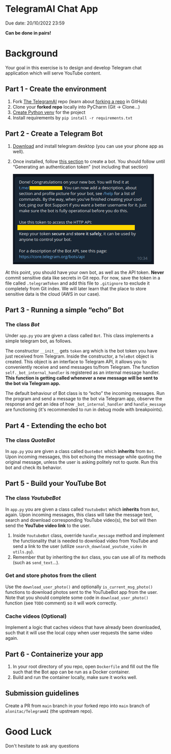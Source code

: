 # TelegramAI Chat App

Due date: 20/10/2022 23:59  

**Can be done in pairs!**

# Background

Your goal in this exercise is to design and develop Telegram chat application which will serve YouTube content. 

## Part 1 - Create the environment

1. Fork [The TelegramAI](https://github.com/alonitac/TelegramAI.git) repo (learn about [forking a repo](https://docs.github.com/en/get-started/quickstart/fork-a-repo) in GitHub)
2. Clone your **forked repo** locally into PyCharm (Git -> Clone...)
3. [Create Python venv](https://www.jetbrains.com/help/pycharm/creating-virtual-environment.html) for the project
4. Install requirements by `pip install -r requirements.txt`


## Part 2 - Create a Telegram Bot

1. <a href="https://desktop.telegram.org/" target="_blank">Download</a> and install telegram desktop (you can use your phone app as well).
2. Once installed, follow <a href="https://core.telegram.org/bots#6-botfather">this section</a> to create a bot. You should follow until “Generating an authentication token” (not including that section)

   ![telegramBot](img/telegramToken.png)

At this point, you should have your own bot, as well as the API token. **Never** commit sensitive data like secrets in Git repo. For now, save the token in a file called `.telegramToken` and add this file to `.gitignore` to exclude it completely from Git index. We will later learn that the place to store sensitive data is the cloud (AWS in our case).


## Part 3 - Running a simple “echo” Bot

### The class _Bot_
Under `app.py` you are given a class called `Bot`. This class implements a simple telegram bot, as follows.  

The constructor `__init__` gets `token` arg which is the bot token you have just received from Telegram. Inside the constructor, a `TeleBot` object is created. This object is an interface to Telegram API, it allows you to conveniently receive and send messages to/from Telegram. 
The function `self._bot_internal_handler` is registered as an internal message handler. **This function is getting called whenever a new message will be sent to the bot via Telegram app.**

The default behaviour of Bot class is to “echo” the incoming messages. 
Run the program and send a message to the bot via Telegram app, observe the response and get an idea of how `_bot_internal_handler` and `handle_message` are functioning (it's recommended to run in debug mode with breakpoints).

## Part 4 - Extending the echo bot

### The class _QuoteBot_

In `app.py` you are given a class called `QuoteBot` which **inherits** from `Bot`. Upon incoming messages, this bot echoing the message while quoting the original message, unless the user is asking politely not to quote.
Run this bot and check its behavior.

## Part 5 - Build your YouTube Bot

### The class _YoutubeBot_

In `app.py` you are given a class called `YoutubeBot` which **inherits** from `Bot`, again.
Upon incoming messages, this class will take the message text, search and download corresponding YouTube video(s), the bot will then send the **YouTube video link** to the user.

1. Inside `YoutubeBot` class, override `handle_message` method and implement the functionality that is needed to download video from YouTube and send a link to the user (utilize `search_download_youtube_video` in `utils.py`).
2. Remember that by inheriting the `Bot` class, you can use all of its methods (such as `send_text`...).

### Get and store photos from the client

Use the `download_user_photo()` and optionally `is_current_msg_photo()` functions to download photos sent to the YouTubeBot app from the user.
Note that you should complete some code in `download_user_photo()` function (see `TODO` comment) so it will work correctly. 

### Cache videos (Optional)

Implement a logic that caches videos that have already been downloaded, such that it will use the local copy when user requests the same video again. 

## Part 6 - Containerize your app 

1. In your root directory of you repo, open `Dockerfile` and fill out the file such that the Bot app can be run as a Docker container.
2. Build and run the container locally, make sure it works well. 

## Submission guidelines

Create a PR from `main` branch in your forked repo into `main` branch of `alonitac/TelegramAI` (the upstream repo).   


# Good Luck

Don't hesitate to ask any questions